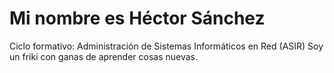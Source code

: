 # Mi nombre es Héctor Sánchez
Ciclo formativo: Administración de Sistemas Informáticos en Red (ASIR)
Soy un friki con ganas de aprender cosas nuevas.

